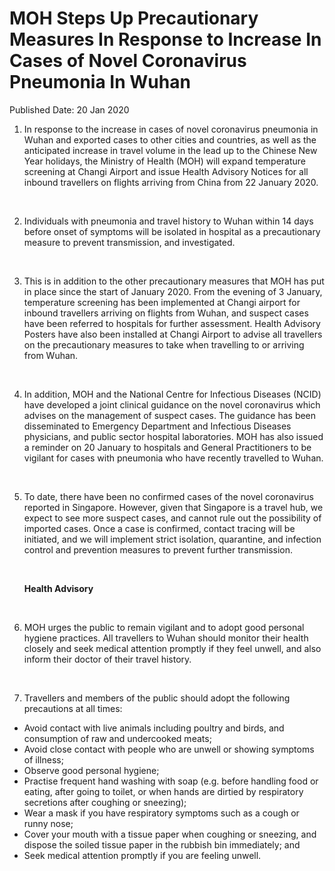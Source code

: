 <html>
    <meta http-equiv="Content-Type" content="text/html; charset=utf-8"/>
    <meta charset="utf-8"/>
    <title>MOH Steps Up Precautionary Measures In Response to Increase In Cases of Novel Coronavirus Pneumonia In Wuhan</title>
    <body><h1>MOH Steps Up Precautionary Measures In Response to Increase In Cases of Novel Coronavirus Pneumonia In Wuhan</h1>
    <p>Published Date: 20 Jan 2020</p> <ol><li>In response to the increase in cases of novel coronavirus pneumonia in Wuhan and exported cases to other cities and countries, as well as the anticipated increase in travel volume in the lead up to the Chinese New Year holidays, the Ministry of Health (MOH) will expand temperature screening at Changi Airport and issue Health Advisory Notices for all inbound travellers on flights arriving from China from 22 January 2020. <p>&nbsp;</p></li><li>Individuals with pneumonia and travel history to Wuhan within 14 days before onset of symptoms will be isolated in hospital as a precautionary measure to prevent transmission, and investigated. <p>&nbsp;</p></li><li>This is in addition to the other precautionary measures that MOH has put in place since the start of January 2020. From the evening of 3 January, temperature screening has been implemented at Changi airport for inbound travellers arriving on flights from Wuhan, and suspect cases have been referred to hospitals for further assessment. Health Advisory Posters have also been installed at Changi Airport to advise all travellers on the precautionary measures to take when travelling to or arriving from Wuhan.&nbsp;<p>&nbsp;</p></li><li>In addition, MOH and the National Centre for Infectious Diseases (NCID) have developed a joint clinical guidance on the novel coronavirus which advises on the management of suspect cases. The guidance has been disseminated to Emergency Department and Infectious Diseases physicians, and public sector hospital laboratories. MOH has also issued a reminder on 20 January to hospitals and General Practitioners to be vigilant for cases with pneumonia who have recently travelled to Wuhan.<p>&nbsp;</p></li><li>To date, there have been no confirmed cases of the novel coronavirus reported in Singapore. However, given that Singapore is a travel hub, we expect to see more suspect cases, and cannot rule out the possibility of imported cases. Once a case is confirmed, contact tracing will be initiated, and we will implement strict isolation, quarantine, and infection control and prevention measures to prevent further transmission.<p><strong>&nbsp;</strong></p><p><strong>Health Advisory</strong></p><p>&nbsp;</p></li><li>MOH urges the public to remain vigilant and to adopt good personal hygiene practices. All travellers to Wuhan should monitor their health closely and seek medical attention promptly if they feel unwell, and also inform their doctor of their travel history. <p>&nbsp;</p></li><li>Travellers and members of the public should adopt the following precautions at all times:&nbsp;<br></li></ol> <ul><li>Avoid contact with live animals including poultry and birds, and consumption of raw and undercooked meats;</li><li>Avoid close contact with people who are unwell or showing symptoms of illness;</li><li>Observe good personal hygiene;&nbsp;</li><li>Practise frequent hand washing with soap (e.g. before handling food or eating, after going to toilet, or when hands are dirtied by respiratory secretions after coughing or sneezing);&nbsp;</li><li>Wear a mask if you have respiratory symptoms such as a cough or runny nose;</li><li>Cover your mouth with a tissue paper when coughing or sneezing, and dispose the soiled tissue paper in the rubbish bin immediately; and</li><li>Seek medical attention promptly if you are feeling unwell.</li></ul> &nbsp;</body>
</html>